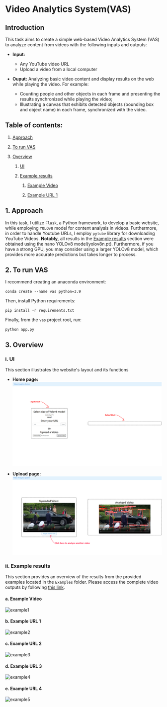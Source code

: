 # Video Analytics System(VAS)

## Introduction
This task aims to create a simple web-based Video Analytics System (VAS) to analyze content from videos with the following inputs and outputs:
- **Input:**
   - Any YouTube video URL
   - Upload a video from a local computer
  
- **Ouput:** Analyzing basic video content and display results on the web while playing the video. For example:
   - Counting people and other objects in each frame and presenting the results synchronized while playing the video;
   - Illustrating a canvas that exhibits detected objects (bounding box and object name) in each frame, synchronized with the video.

## Table of contents:

1. [Approach](https://github.com/khoi03/Video-Analytics-System-VAS#1approach)

2. [To run VAS](https://github.com/khoi03/Video-Analytics-System-VAS#2-to-run-vas)

3. [Overview](https://github.com/khoi03/Video-Analytics-System-VAS#3overview)

   1. [UI](https://github.com/khoi03/Video-Analytics-System-VAS#i-ui)

   2. [Example results](https://github.com/khoi03/Video-Analytics-System-VAS#ii-example-results)
   
      1. [Example Video](https://github.com/khoi03/Video-Analytics-System-VAS#a-example-video)
         
      2. [Example URL 1](https://github.com/khoi03/Video-Analytics-System-VAS#b-example-url-1)

## 1. Approach
In this task, I utilize `Flask`, a Python framework, to develop a basic website, while employing `YOLOv8` model for content analysis in videos. Furthermore, in order to handle Youtube URLs, I employ `pytube` library for downloading YouTube Videos.
**Notably,** all results in the [Example results](https://github.com/khoi03/Video-Analytics-System-VAS/blob/master/README.md#iiexample-results) section were obtained using the nano YOLOv8 model(yolov8n.pt). Furthermore, if you have a strong GPU, you may consider using a larger YOLOv8 model, which provides more accurate predictions but takes longer to process.

## 2. To run VAS
I recommend creating an anaconda environment:
```
conda create --name vas python=3.9
```

Then, install Python requirements:
```
pip install -r requirements.txt
```
Finally, from the `vas` project root, run:
```
python app.py
```

## 3. Overview

### i. UI
This section illustrates the website's layout and its functions

- **Home page:**
![UI](/Media/UI.png)

- **Upload page:**
![UI1](/Media/UI1.png)

### ii. Example results
This section provides an overview of the results from the provided examples located in the `Examples` folder. Please access the complete video outputs by following [this link](https://uithcm-my.sharepoint.com/:f:/g/personal/20521482_ms_uit_edu_vn/Er_pwTn7ha5DvdpITQX-KUQBy9RaG0wLr13y-c38OwjpiA?e=R2J9ob).

#### a. Example Video
![example1](/Media/example1.gif)

#### b. Example URL 1
![example2](/Media/example2.gif)

#### c. Example URL 2
![example3](/Media/example3.gif)

#### d. Example URL 3
![example4](/Media/example4.gif)

#### e. Example URL 4
![example5](/Media/example5.gif)
